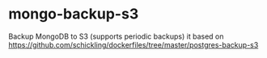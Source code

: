 # mongo-backup-s3
Backup MongoDB to S3 (supports periodic backups) it based on https://github.com/schickling/dockerfiles/tree/master/postgres-backup-s3
